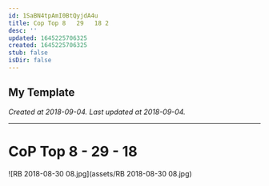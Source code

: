 ```yaml
---
id: 1SaBN4tpAmI0BtQyjdA4u
title: Cop Top 8   29   18 2
desc: ''
updated: 1645225706325
created: 1645225706325
stub: false
isDir: false
---
```

My Template
---

_Created at 2018-09-04._
_Last updated at 2018-09-04._




---

# CoP Top 8 - 29 - 18


![RB 2018-08-30 08.jpg](assets/RB 2018-08-30 08.jpg)

